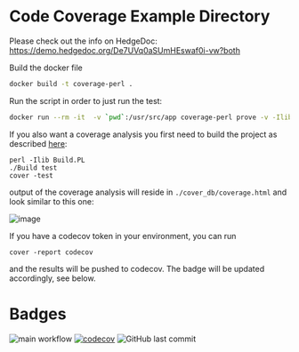 # Code Coverage Example Directory

Please check out the info on HedgeDoc: https://demo.hedgedoc.org/De7UVq0aSUmHEswaf0i-vw?both

Build the docker file
```bash
docker build -t coverage-perl .
```

Run the script in order to just run the test:
```bash
docker run --rm -it  -v `pwd`:/usr/src/app coverage-perl prove -v -Ilib t/hello.t
```

If you also want a coverage analysis you first need to build the project as described [here](https://stackoverflow.com/questions/533553/perl-build-unit-testing-code-coverage-a-complete-working-example):

```
perl -Ilib Build.PL
./Build test
cover -test
```

output of the coverage analysis will reside in `./cover_db/coverage.html` and look similar to this one:

![image](https://user-images.githubusercontent.com/3385756/126485732-2ccafde9-0b14-47d9-9ad0-7566b5c62dc8.png)

If you have a codecov token in your environment, you can run
```
cover -report codecov
```    
and the results will be pushed to codecov. The badge will be updated accordingly, see below.

# Badges

![main workflow](https://github.com/eltenedor/coverage/actions/workflows/main.yml/badge.svg)
[![codecov](https://codecov.io/gh/eltenedor/coverage/branch/main/graph/badge.svg?token=Y37BJJW9R8)](https://codecov.io/gh/eltenedor/coverage)
![GitHub last commit](https://img.shields.io/github/last-commit/eltenedor/coverage)


